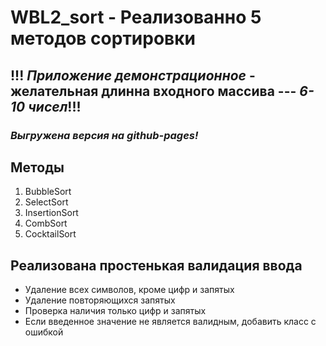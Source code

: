 # WBL2_sort - Реализованно 5 методов сортировки
!!! ***Приложение демонстрационное*** - желательная длинна входного массива --- ***6-10 чисел***!!!
---
### ***Выгружена версия на github-pages!***

## Методы
1. BubbleSort
2. SelectSort
3. InsertionSort
4. CombSort
5. СocktailSort

## Реализована простенькая валидация ввода
*  Удаление всех символов, кроме цифр и запятых
*  Удаление повторяющихся запятых
*  Проверка наличия только цифр и запятых
*  Если введенное значение не является валидным, добавить класс с ошибкой
